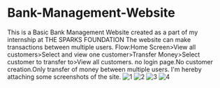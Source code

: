 # Bank-Management-Website
This is a Basic Bank Management Website created as a part of my internship at THE SPARKS FOUNDATION
The website can make transactions between multiple users.
Flow:Home Screen>View all customers>Select and view one customer>Transfer Money>Select customer to transfer to>View all customers.
no login page.No customer creation.Only transfer of money between multiple users.
I'm hereby attaching some screenshots of the site.
![1](https://user-images.githubusercontent.com/95099754/145675765-0d6e3db0-69fe-42d6-b127-c452abbb6e3f.png)
![2](https://user-images.githubusercontent.com/95099754/145675770-c39b73e4-6f9a-4d69-90e3-307d9c93542c.png)
![3](https://user-images.githubusercontent.com/95099754/145675818-d581c7cc-fabd-4279-9e25-703207c12370.png)
![4](https://user-images.githubusercontent.com/95099754/145675821-b9e73c74-7c05-44f0-9ad3-b0878f06f5b9.png)
